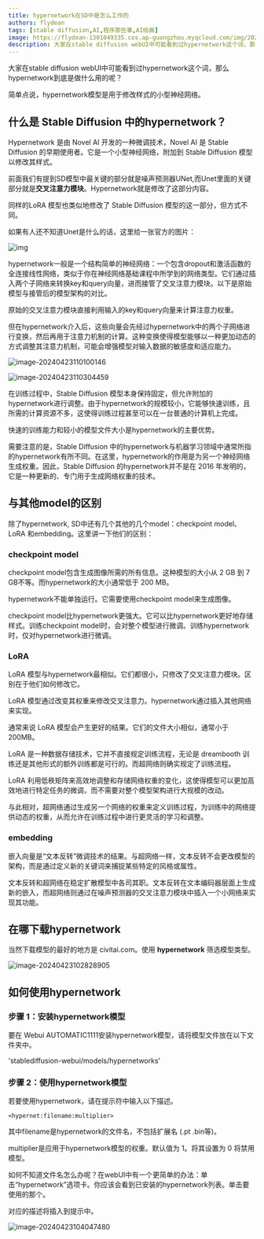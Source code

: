 ```yaml
---
title: hypernetwork在SD中是怎么工作的
authors: flydean
tags: [stable diffusion,AI,程序那些事,AI绘画]
image: https://flydean-1301049335.cos.ap-guangzhou.myqcloud.com/img/202404231101261.png
description: 大家在stable diffusion webUI中可能看到过hypernetwork这个词，那么hypernetwork到底是做什么用的呢？
---
```


大家在stable diffusion webUI中可能看到过hypernetwork这个词，那么hypernetwork到底是做什么用的呢？

简单点说，hypernetwork模型是用于修改样式的小型神经网络。

## 什么是 Stable Diffusion 中的hypernetwork？



Hypernetwork 是由 Novel AI 开发的一种微调技术，Novel AI 是 Stable Diffusion 的早期使用者。它是一个小型神经网络，附加到 Stable Diffusion 模型以修改其样式。



前面我们有提到SD模型中最关键的部分就是噪声预测器UNet,而Unet里面的关键部分就是**交叉注意力模块**。Hypernetwork就是修改了这部分内容。

同样的LoRA 模型也类似地修改了 Stable Diffusion 模型的这一部分，但方式不同。

如果有人还不知道Unet是什么的话，这里给一张官方的图片：

![img](https://flydean-1301049335.cos.ap-guangzhou.myqcloud.com/img/202404231004463.png)



hypernetwork一般是一个结构简单的神经网络：一个包含dropout和激活函数的全连接线性网络，类似于你在神经网络基础课程中所学到的网络类型。它们通过插入两个子网络来转换key和query向量，进而接管了交叉注意力模块。以下是原始模型与接管后的模型架构的对比。



原始的交叉注意力模块直接利用输入的key和query向量来计算注意力权重。

但在hypernetwork介入后，这些向量会先经过hypernetwork中的两个子网络进行变换，然后再用于注意力机制的计算。这种变换使得模型能够以一种更加动态的方式调整其注意力机制，可能会增强模型对输入数据的敏感度和适应能力。



![image-20240423110100146](https://flydean-1301049335.cos.ap-guangzhou.myqcloud.com/img/202404231101261.png)



![image-20240423110304459](https://flydean-1301049335.cos.ap-guangzhou.myqcloud.com/img/202404231103347.png)



在训练过程中，Stable Diffusion 模型本身保持固定，但允许附加的hypernetwork进行调整。由于hypernetwork的规模较小，它能够快速训练，且所需的计算资源不多，这使得训练过程甚至可以在一台普通的计算机上完成。

快速的训练能力和较小的模型文件大小是hypernetwork的主要优势。

需要注意的是，Stable Diffusion 中的hypernetwork与机器学习领域中通常所指的hypernetwork有所不同。在这里，hypernetwork的作用是为另一个神经网络生成权重。因此，Stable Diffusion 的hypernetwork并不是在 2016 年发明的，它是一种更新的、专门用于生成网络权重的技术。



## 与其他model的区别



除了hypernetwork, SD中还有几个其他的几个model：checkpoint model、LoRA 和embedding。这里讲一下他们的区别：

### checkpoint model



checkpoint model包含生成图像所需的所有信息。这种模型的大小从 2 GB 到 7 GB不等。而hypernetwork的大小通常低于 200 MB。



hypernetwork不能单独运行。它需要使用checkpoint model来生成图像。



checkpoint model比hypernetwork更强大。它可以比hypernetwork更好地存储样式。训练checkpoint model时，会对整个模型进行微调。训练hypernetwork时，仅对hypernetwork进行微调。



### LoRA



LoRA 模型与hypernetwork最相似。它们都很小，只修改了交叉注意力模块。区别在于他们如何修改它。

LoRA 模型通过改变其权重来修改交叉注意力。hypernetwork通过插入其他网络来实现。

通常来说 LoRA 模型会产生更好的结果。它们的文件大小相似，通常小于 200MB。



LoRA 是一种数据存储技术，它并不直接规定训练流程，无论是 dreambooth 训练还是其他形式的额外训练都是可行的。而超网络则确实规定了训练流程。

LoRA 利用低秩矩阵来高效地调整和存储网络权重的变化，这使得模型可以更加高效地进行特定任务的微调，而不需要对整个模型架构进行大规模的改动。

与此相对，超网络通过生成另一个网络的权重来定义训练过程，为训练中的网络提供动态的权重，从而允许在训练过程中进行更灵活的学习和调整。



### embedding

嵌入向量是“文本反转”微调技术的结果。与超网络一样，文本反转不会更改模型的架构，而是通过定义新的关键词来捕捉某些特定的风格或属性。

文本反转和超网络在稳定扩散模型中各司其职。文本反转在文本编码器层面上生成新的嵌入，而超网络则通过在噪声预测器的交叉注意力模块中插入一个小网络来实现其功能。



## 在哪下载hypernetwork



当然下载模型的最好的地方是 civitai.com。使用 **hypernetwork** 筛选模型类型。



![image-20240423102828905](https://flydean-1301049335.cos.ap-guangzhou.myqcloud.com/img/202404231028666.png)



## 如何使用hypernetwork

### 步骤 1：安装hypernetwork模型



要在 Webui AUTOMATIC1111安装hypernetwork模型，请将模型文件放在以下文件夹中。



'stablediffusion-webui/models/hypernetworks'



### 步骤 2：使用hypernetwork模型



若要使用hypernetwork，请在提示符中输入以下描述。



`<hypernet:filename:multiplier>`



其中filename是hypernetwork的文件名，不包括扩展名 (.pt .bin等)。



multiplier是应用于hypernetwork模型的权重。默认值为 1。将其设置为 0 将禁用模型。



如何不知道文件名怎么办呢？在webUI中有一个更简单的办法：单击“hypernetwork”选项卡。你应该会看到已安装的hypernetwork列表。单击要使用的那个。



对应的描述将插入到提示中。



![image-20240423104047480](https://flydean-1301049335.cos.ap-guangzhou.myqcloud.com/img/202404231040168.png)





